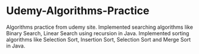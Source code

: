 # Udemy-Algorithms-Practice
Algorithms practice from udemy site. 
Implemented searching algorithms like Binary Search, Linear Search using recursion in Java.
Implemented sorting algorithms like Selection Sort, Insertion Sort, Selection Sort and Merge Sort in Java.

